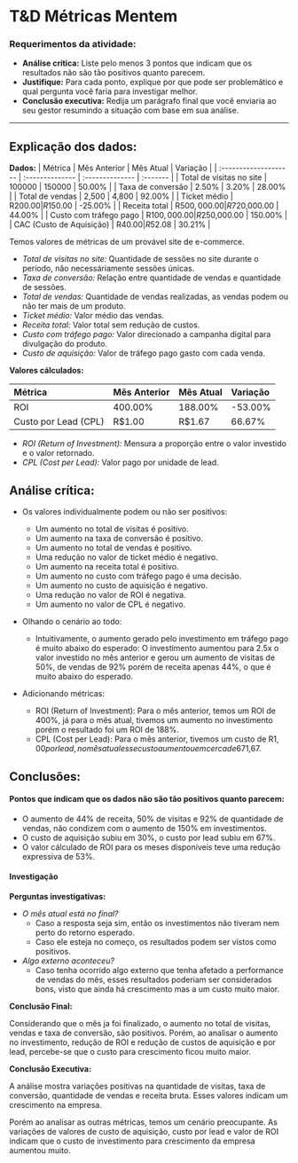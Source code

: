 # T&D Métricas Mentem

### Requerimentos da atividade:
- **Análise crítica:** Liste pelo menos 3 pontos que indicam que os resultados não são tão positivos quanto parecem.
- **Justifique:** Para cada ponto, explique por que pode ser problemático e qual pergunta você faria para investigar melhor.
- **Conclusão executiva:** Redija um parágrafo final que você enviaria ao seu gestor resumindo a situação com base em sua análise.

---

## Explicação dos dados: 

**Dados:**
| Métrica               | Mês Anterior    | Mês Atual       | Variação |
| :-------------------- | :-------------- | :-------------- | :------- |
| Total de visitas no site | 100000          | 150000          | 50.00%   |
| Taxa de conversão     | 2.50%           | 3.20%           | 28.00%   |
| Total de vendas       | 2,500           | 4,800           | 92.00%   |
| Ticket médio          | R$200.00        | R$150.00        | -25.00%  |
| Receita total         | R$500,000.00    | R$720,000.00    | 44.00%   |
| Custo com tráfego pago | R$100,000.00    | R$250,000.00    | 150.00%  |
| CAC (Custo de Aquisição) | R$40.00         | R$52.08         | 30.21%   |

Temos valores de métricas de um provável site de e-commerce. 
- *Total de visitas no site:* Quantidade de sessões no site durante o período, não necessáriamente sessões únicas.
- *Taxa de conversão:* Relação entre quantidade de vendas e quantidade de sessões.
- *Total de vendas:* Quantidade de vendas realizadas, as vendas podem ou não ter mais de um produto.
- *Ticket médio:* Valor médio das vendas.
- *Receita total:* Valor total sem redução de custos.
- *Custo com tráfego pago:* Valor direcionado a campanha digital para divulgação do produto.
- *Custo de aquisição:* Valor de tráfego pago gasto com cada venda.

**Valores cálculados:**

| Métrica         | Mês Anterior | Mês Atual | Variação  |
| :-------------- | :----------- | :-------- | :-------- |
| ROI             | 400.00%      | 188.00%   | -53.00%   |
| Custo por Lead (CPL) | R$1.00       | R$1.67    | 66.67%    |

- *ROI (Return of Investment):* Mensura a proporção entre o valor investido e o valor retornado.
- *CPL (Cost per Lead):* Valor pago por unidade de lead.

## Análise crítica:
- Os valores individualmente podem ou não ser positivos:
    - Um aumento no total de visitas é positivo.
    - Um aumento na taxa de conversão é positivo.
    - Um aumento no total de vendas é positivo.
    - Uma redução no valor de ticket médio é negativo.
    - Um aumento na receita total é positivo.
    - Um aumento no custo com tráfego pago é uma decisão.
    - Um aumento no custo de aquisição é negativo.
    - Uma redução no valor de ROI é negativa.
    - Um aumento no valor de CPL é negativo.

- Olhando o cenário ao todo:
    - Intuitivamente, o aumento gerado pelo investimento em tráfego pago é muito abaixo do esperado: O investimento aumentou para 2.5x o valor investido no mês anterior e gerou um aumento de visitas de 50%, de vendas de 92% porém de receita apenas 44%, o que é muito abaixo do esperado.
    
- Adicionando métricas:
    - ROI (Return of Investment): Para o mês anterior, temos um ROI de 400%, já para o mês atual, tivemos um aumento no investimento porém o resultado foi um ROI de 188%.
    - CPL (Cost per Lead): Para o mês anterior, tivemos um custo de R$1,00 por lead, no mês atual esse custo aumentou em cerca de 67%, passando para R$1,67.

## Conclusões:

#### Pontos que indicam que os dados não são tão positivos quanto parecem:
- O aumento de 44% de receita, 50% de visitas e 92% de quantidade de vendas, não condizem com o aumento de 150% em investimentos.
- O custo de aquisição subiu em 30%, o custo por lead subiu em 67%.
- O valor cálculado de ROI para os meses disponíveis teve uma redução expressiva de 53%.

#### Investigação

**Perguntas investigativas:**
- *O mês atual está no final?*
    - Caso a resposta seja sim, então os investimentos não tiveram nem perto do retorno esperado.
    - Caso ele esteja no começo, os resultados podem ser vistos como positivos.
- *Algo externo aconteceu?*
    - Caso tenha ocorrido algo externo que tenha afetado a performance de vendas do mês, esses resultados poderiam ser considerados bons, visto que ainda há crescimento mas a um custo muito maior.

**Conclusão Final:**

Considerando que o mês ja foi finalizado, o aumento no total de visitas, vendas e taxa de conversão, são positivos. Porém, ao analisar o aumento no investimento, redução de ROI e redução de custos de aquisição e por lead, percebe-se que o custo para crescimento ficou muito maior.


**Conclusão Executiva:**

A análise mostra variações positivas na quantidade de visitas, taxa de conversão, quantidade de vendas e receita bruta. Esses valores indicam um crescimento na empresa. 

Porém ao analisar as outras métricas, temos um cenário preocupante. As variações de valores de custo de aquisição, custo por lead e valor de ROI indicam que o custo de investimento para crescimento da empresa aumentou muito.